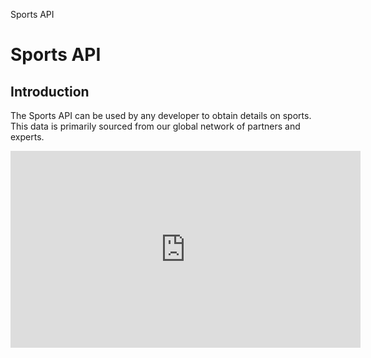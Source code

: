 <span class="product-title">Sports API</span>

# Sports API

## Introduction

The Sports API can be used by any developer to obtain details on sports. This data is primarily sourced from our global network of partners and experts.

<iframe width="560" height="315" src="https://www.youtube-nocookie.com/embed/EwGpd5bnrzU" frameborder="0" allow="accelerometer; autoplay; encrypted-media; gyroscope; picture-in-picture" allowfullscreen></iframe>
